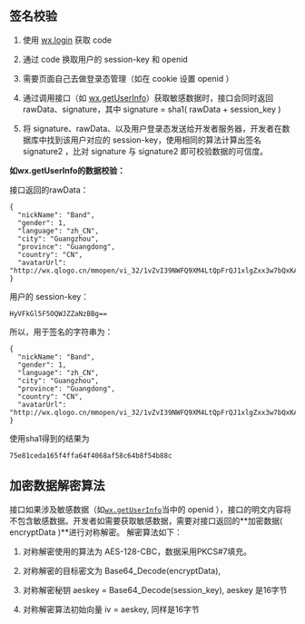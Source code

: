 ## 签名校验

1. 使用 [wx.login](/API/开放接口/登录/README.md#wxloginobject) 获取 code

2. 通过 code 换取用户的 session-key 和 openid

3. 需要页面自己去做登录态管理（如在 cookie 设置 openid ）

4. 通过调用接口（如 [wx.getUserInfo](/API/开放接口/用户信息.md)）获取敏感数据时，接口会同时返回 rawData、signature，其中 signature = sha1\( rawData + session\_key \)

5. 将 signature、rawData、以及用户登录态发送给开发者服务器，开发者在数据库中找到该用户对应的 session-key，使用相同的算法计算出签名 signature2 ，比对 signature 与 signature2 即可校验数据的可信度。

**如wx.getUserInfo的数据校验：**

接口返回的rawData：

```
{
  "nickName": "Band",
  "gender": 1,
  "language": "zh_CN",
  "city": "Guangzhou",
  "province": "Guangdong",
  "country": "CN",
  "avatarUrl": "http://wx.qlogo.cn/mmopen/vi_32/1vZvI39NWFQ9XM4LtQpFrQJ1xlgZxx3w7bQxKARol6503Iuswjjn6nIGBiaycAjAtpujxyzYsrztuuICqIM5ibXQ/0"
}
```

用户的 session-key：

```
HyVFkGl5F5OQWJZZaNzBBg==
```

所以，用于签名的字符串为：

```
{
  "nickName": "Band",
  "gender": 1,
  "language": "zh_CN",
  "city": "Guangzhou",
  "province": "Guangdong",
  "country": "CN",
  "avatarUrl": "http://wx.qlogo.cn/mmopen/vi_32/1vZvI39NWFQ9XM4LtQpFrQJ1xlgZxx3w7bQxKARol6503Iuswjjn6nIGBiaycAjAtpujxyzYsrztuuICqIM5ibXQ/0"}HyVFkGl5F5OQWJZZaNzBBg=="
}
```

使用sha1得到的结果为

```
75e81ceda165f4ffa64f4068af58c64b8f54b88c
```

## 加密数据解密算法

接口如果涉及敏感数据（如[`wx.getUserInfo`](/API/开放接口/用户信息.md)当中的 openid ），接口的明文内容将不包含敏感数据。开发者如需要获取敏感数据，需要对接口返回的**加密数据\( encryptData \)**进行对称解密。 解密算法如下：

1. 对称解密使用的算法为 AES-128-CBC，数据采用PKCS\#7填充。

2. 对称解密的目标密文为 Base64\_Decode\(encryptData\),

3. 对称解密秘钥 aeskey = Base64\_Decode\(session\_key\), aeskey 是16字节

4. 对称解密算法初始向量 iv = aeskey, 同样是16字节

